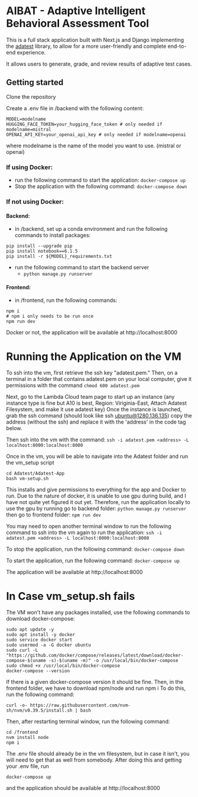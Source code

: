 # AIBAT - Adaptive Intelligent Behavioral Assessment Tool
This is a full stack application built with Next.js and Django implementing the 
[adatest](https://github.com/microsoft/adaptive-testing) library, to allow for a 
more user-friendly and complete end-to-end experience.

It allows users to generate, grade, and review results of adaptive test cases.

## Getting started
Clone the repository

Create a .env file in /backend with the following content:
```
MODEL=modelname
HUGGING_FACE_TOKEN=your_hugging_face_token # only needed if modelname=mistral
OPENAI_API_KEY=your_openai_api_key # only needed if modelname=openai
```
where modelname is the name of the model you want to use. (mistral or openai)

### If using Docker:
- run the following command to start the application: ``` docker-compose up ```
 - Stop the application with the following command: ``` docker-compose down ```

### If not using Docker:
#### Backend:
- in /backend, set up a conda environment and run the following commands to install packages:
```
pip install --upgrade pip
pip install notebook==6.1.5
pip install -r ${MODEL}_requirements.txt
```
- run the following command to start the backend server
  - ``` python manage.py runserver ```

#### Frontend:
- in /frontend, run the following commands:
```
npm i
# npm i only needs to be run once
npm run dev
```
Docker or not, the application will be available at http://localhost:8000

# Running the Application on the VM
To ssh into the vm, first retrieve the ssh key "adatest.pem." 
Then, on a terminal in a folder that contains adatest.pem on your local computer, give it permissions with the command
``` chmod 600 adatest.pem ```

Next, go to the Lambda Cloud team page to start up an instance (any instance type is fine but A10 is best,
Region: Viriginia-East, Attach Adatest Filesystem, and make it use adatest key) Once the instance is launched, 
grab the ssh command (should look like ssh ubuntu@1280.136.135) copy the address (without the ssh) and 
replace it with the 'address' in the code tag below. 

Then ssh into the vm with the command:
``` ssh -i adatest.pem <address> -L localhost:8000:localhost:8000 ```

Once in the vm, you will be able to navigate into the Adatest folder and run the vm_setup script
```
cd Adatest/Adatest-App
bash vm-setup.sh
```
This installs and give permissions to everything for the app and Docker to run. 
Due to the nature of docker, it is unable to use gpu during build, and I have not quite yet figured it out yet. Therefore,
run the application locally to use the gpu by running 
go to backend folder: ``` python manage.py runserver ``` then go to frontend folder: ```npm run dev```

You may need to open another terminal window to run the following command to ssh into the vm again to run the application:
``` ssh -i adatest.pem <address> -L localhost:8000:localhost:8000 ```

To stop the application, run the following command:
``` docker-compose down ```

To start the application, run the following command:
``` docker-compose up ```

The application will be available at http://localhost:8000

# In Case vm_setup.sh fails
The VM won't have any packages installed, use the following commands to download docker-compose:
```
sudo apt update -y
sudo apt install -y docker
sudo service docker start
sudo usermod -a -G docker ubuntu
sudo curl -L "https://github.com/docker/compose/releases/latest/download/docker-compose-$(uname -s)-$(uname -m)" -o /usr/local/bin/docker-compose
sudo chmod +x /usr/local/bin/docker-compose
docker-compose --version
```
If there is a given docker-compose version it should be fine.
Then, in the frontend folder, we have to download npm/node and run npm i
To do this, run the following command:
```
curl -o- https://raw.githubusercontent.com/nvm-sh/nvm/v0.39.5/install.sh | bash
```
Then, after restarting terminal window, run the following command:
```
cd /frontend
nvm install node
npm i 
```
The .env file should already be in the vm filesystem, but in case it isn't, you will need to get that as well from somebody.
After doing this and getting your .env file, run 
```    
docker-compose up
```
and the application should be available at http://localhost:8000
